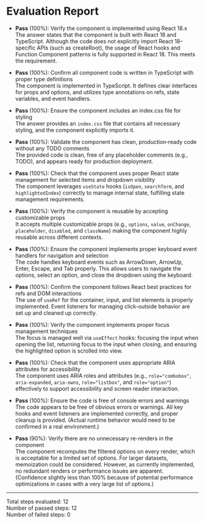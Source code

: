 # Evaluation Report

- **Pass** (100%): Verify the component is implemented using React 18.x  
  The answer states that the component is built with React 18 and TypeScript. Although the code does not explicitly import React 18–specific APIs (such as createRoot), the usage of React hooks and Function Component patterns is fully supported in React 18. This meets the requirement.

- **Pass** (100%): Confirm all component code is written in TypeScript with proper type definitions  
  The component is implemented in TypeScript. It defines clear interfaces for props and options, and utilizes type annotations on refs, state variables, and event handlers.

- **Pass** (100%): Ensure the component includes an index.css file for styling  
  The answer provides an `index.css` file that contains all necessary styling, and the component explicitly imports it.

- **Pass** (100%): Validate the component has clean, production‑ready code without any TODO comments  
  The provided code is clean, free of any placeholder comments (e.g., TODO), and appears ready for production deployment.

- **Pass** (100%): Check that the component uses proper React state management for selected items and dropdown visibility  
  The component leverages `useState` hooks (`isOpen`, `searchTerm`, and `highlightedIndex`) correctly to manage internal state, fulfilling state management requirements.

- **Pass** (100%): Verify the component is reusable by accepting customizable props  
  It accepts multiple customizable props (e.g., `options`, `value`, `onChange`, `placeholder`, `disabled`, and `className`) making the component highly reusable across different contexts.

- **Pass** (100%): Ensure the component implements proper keyboard event handlers for navigation and selection  
  The code handles keyboard events such as ArrowDown, ArrowUp, Enter, Escape, and Tab properly. This allows users to navigate the options, select an option, and close the dropdown using the keyboard.

- **Pass** (100%): Confirm the component follows React best practices for refs and DOM interactions  
  The use of `useRef` for the container, input, and list elements is properly implemented. Event listeners for managing click-outside behavior are set up and cleaned up correctly.

- **Pass** (100%): Verify the component implements proper focus management techniques  
  The focus is managed well via `useEffect` hooks: focusing the input when opening the list, returning focus to the input when closing, and ensuring the highlighted option is scrolled into view.

- **Pass** (100%): Check that the component uses appropriate ARIA attributes for accessibility  
  The component uses ARIA roles and attributes (e.g., `role="combobox"`, `aria-expanded`, `aria-owns`, `role="listbox"`, and `role="option"`) effectively to support accessibility and screen reader interaction.

- **Pass** (100%): Ensure the code is free of console errors and warnings  
  The code appears to be free of obvious errors or warnings. All key hooks and event listeners are implemented correctly, and proper cleanup is provided. (Actual runtime behavior would need to be confirmed in a real environment.)

- **Pass** (90%): Verify there are no unnecessary re-renders in the component  
  The component recomputes the filtered options on every render, which is acceptable for a limited set of options. For larger datasets, memoization could be considered. However, as currently implemented, no redundant renders or performance issues are apparent.  
  (Confidence slightly less than 100% because of potential performance optimizations in cases with a very large list of options.)

---

Total steps evaluated: 12  
Number of passed steps: 12  
Number of failed steps: 0